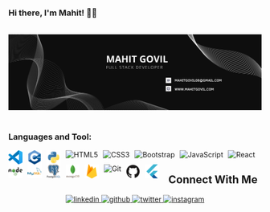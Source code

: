 ### Hi there, I'm Mahit! 👋🏻

<br>
<img src="https://github.com/mahitgovil/mahitgovil/blob/main/Assets/cover.png" alt="Mahit Govil">
<br>
<!-- ![top-langs](https://github-readme-stats.vercel.app/api/top-langs?username=mahitgovil&show_icons=true&theme=radical)
![github stats](https://github-readme-stats.vercel.app/api?username=mahitgovil&show_icons=true&theme=radical) -->

<br>

### Languages and Tool:

<div align="center">  
<img align="left" style="padding-right:10px;" src="https://github.com/devicons/devicon/blob/v2.16.0/icons/vscode/vscode-original.svg" alt="vs-code" height="28px" /> 
<img align="left" style="padding-right:10px;;" src="https://github.com/devicons/devicon/blob/v2.16.0/icons/cplusplus/cplusplus-original.svg" alt="C++" height="28px" /> 
<img align="left" style="padding-right:10px;" src="https://github.com/devicons/devicon/blob/v2.16.0/icons/python/python-original.svg" alt="Python" height="28px" /> 
<img align="left" style="padding-right:10px;" src="https://profilinator.rishav.dev/skills-assets/html5-original-wordmark.svg" alt="HTML5" height="28px" />
<img align="left" style="padding-right:10px;" src="https://profilinator.rishav.dev/skills-assets/css3-original-wordmark.svg" alt="CSS3" height="28px" /> 
<img align="left" style="padding-right:10px;" src="https://profilinator.rishav.dev/skills-assets/bootstrap-plain.svg" alt="Bootstrap" height="28px" />
<img align="left" style="padding-right:10px;" src="https://profilinator.rishav.dev/skills-assets/javascript-original.svg" alt="JavaScript" height="28px" />  
<img align="left" style="padding-right:10px;" src="https://profilinator.rishav.dev/skills-assets/react-original-wordmark.svg" alt="React" height="28px" />
<img align="left" style="padding-right:10px;" src="https://github.com/devicons/devicon/blob/v2.16.0/icons/nodejs/nodejs-original-wordmark.svg" alt="Node.js" height="28px" />
<img align="left" style="padding-right:10px;" src="https://github.com/devicons/devicon/blob/v2.16.0/icons/mysql/mysql-original-wordmark.svg" alt="MySQL" height="28px" />
<img align="left" style="padding-right:10px;" src="https://github.com/devicons/devicon/blob/v2.16.0/icons/postgresql/postgresql-original-wordmark.svg" alt="PostgreSQL" height="28px" />
<img align="left" style="padding-right:10px;" src="https://github.com/devicons/devicon/blob/v2.16.0/icons/mongodb/mongodb-original-wordmark.svg" alt="MongoDB" height="28px" />
<img align="left" style="padding-right:10px;" src="https://github.com/devicons/devicon/blob/v2.16.0/icons/firebase/firebase-original.svg" alt="Firebase" height="28px" />

<img align="left" style="padding-right:10px;" src="https://profilinator.rishav.dev/skills-assets/git-scm-icon.svg" alt="Git" height="28px" />  
<img align="left" style="padding-right:10px;" src="https://github.com/devicons/devicon/blob/v2.16.0/icons/github/github-original.svg" alt="Github" height="28px" /> 
<img align="left" style="padding-right:10px;" src="https://github.com/devicons/devicon/blob/v2.16.0/icons/flutter/flutter-original.svg" alt="Flutter" height="28px" />

<br/>

## Connect With Me

<div align="center"><a href="https://www.linkedin.com/in/mahitgovil/" target="_blank">
<img src=https://img.shields.io/badge/linkedin-%231E77B5.svg?&style=for-the-badge&logo=linkedin&logoColor=white alt=linkedin style="margin-bottom: 5px;" />
</a>  
<a href="https://github.com/mahitgovil/" target="_blank">
<img src=https://img.shields.io/badge/github-%2324292e.svg?&style=for-the-badge&logo=github&logoColor=white alt=github style="margin-bottom: 5px;" />
</a>
<a href="https://twitter.com/GovilMahit" target="_blank">
<img src=https://img.shields.io/badge/twitter-1DA1F2?style=for-the-badge&logo=twitter&logoColor=white alt=twitter style="margin-bottom: 5px;" />
</a>
<a href="https://instagram.com/" target="_blank">
<img src=https://img.shields.io/badge/instagram-%23000000.svg?&style=for-the-badge&logo=instagram&logoColor=white alt=instagram style="margin-bottom: 5px;" />
</a>

</div>
<!--
Here are some ideas to get you started:

- 🔭 I’m currently working on ...
- 🌱 I’m currently learning ...
- 👯 I’m looking to collaborate on ...
- 🤔 I’m looking for help with ...
- 💬 Ask me about ...
- 📫 How to reach me: ...
- 😄 Pronouns: ...
- ⚡ Fun fact: ...
  -->
